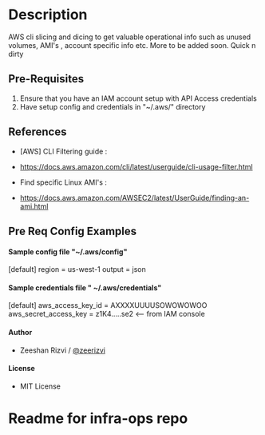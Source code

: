 # Description

AWS cli slicing and dicing to get valuable operational info such as unused volumes, AMI's , account specific info etc. More to be added soon. Quick n dirty

## Pre-Requisites

 1. Ensure that you have an IAM account setup with API Access credentials
 2. Have setup config and credentials in "~/.aws/" directory

## References

- [AWS] CLI Filtering guide :
- <https://docs.aws.amazon.com/cli/latest/userguide/cli-usage-filter.html>

- Find specific Linux AMI's :
- <https://docs.aws.amazon.com/AWSEC2/latest/UserGuide/finding-an-ami.html>

## Pre Req Config Examples

#### Sample config file "~/.aws/config"

[default]
region = us-west-1
output = json

#### Sample credentials file " ~/.aws/credentials"

[default]
aws_access_key_id = AXXXXUUUUSOWOWOWOO
aws_secret_access_key = z1K4.....se2   <-- from IAM console

#### Author

- Zeeshan Rizvi / [@zeerizvi](https://twitter.com/zeerizvi/)

#### License

- MIT License
# Readme for infra-ops repo
